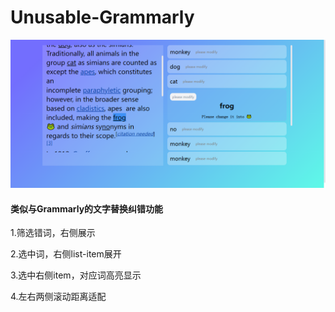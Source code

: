 # Unusable-Grammarly

![微信截图_20220729162554](https://raw.githubusercontent.com/LittleWhitechun/PicsBed/master/202207291628954.png?token=AHJN25SMYIGCN2ZT5D6NKLLC4ONIA)

#### 类似与Grammarly的文字替换纠错功能

1.筛选错词，右侧展示

2.选中词，右侧list-item展开

3.选中右侧item，对应词高亮显示

4.左右两侧滚动距离适配